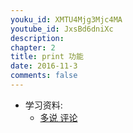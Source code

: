 ```yaml
---
youku_id: XMTU4Mjg3Mjc4MA
youtube_id: JxsBd6dniXc
description: 
chapter: 2
title: print 功能
date: 2016-11-3
comments: false
---
```

* 学习资料:
  * [多说 评论](http://dev.duoshuo.com/)

<!-- 多说评论框 start -->

<div class="ds-thread" data-thread-key="{{page.url}}" data-title="{{page.title}}" data-url="{{site.url}}{{page.url}}"></div>

<!-- 多说评论框 end -->
<!-- 多说公共JS代码 start (一个网页只需插入一次) -->

<script type="text/javascript">
var duoshuoQuery = {short_name:"morvan"};
	(function() {
		var ds = document.createElement('script');
		ds.type = 'text/javascript';ds.async = true;
		ds.src = (document.location.protocol == 'https:' ? 'https:' : 'http:') + '//static.duoshuo.com/embed.js';
		ds.charset = 'UTF-8';
		(document.getElementsByTagName('head')[0] 
		 || document.getElementsByTagName('body')[0]).appendChild(ds);
	})();
	</script>
	
<!-- 多说公共JS代码 end -->